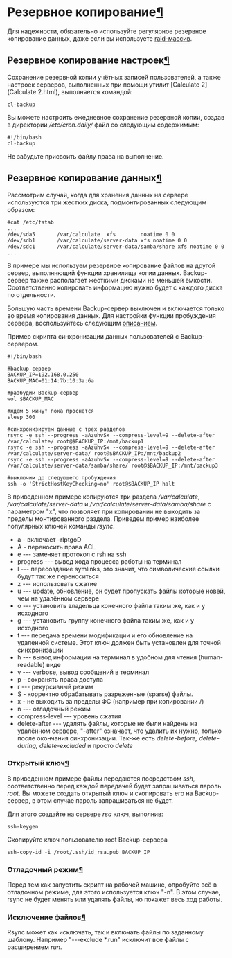 # Резервное копирование[¶](#Резервное-копирование)

Для надежности, обязательно используйте регулярное резервное копирование данных, даже если вы используете [raid-массив](raid-массив.html).

## Резервное копирование настроек[¶](#Резервное-копирование-настроек)

Сохранение резервной копии учётных записей пользователей, а также настроек серверов, выполненных при помощи утилит [Calculate 2](Calculate 2.html), выполняется командой:  

    
    cl-backup
    

Вы можете настроить ежедневное сохранение резервной копии, создав в директории _/etc/cron.daily/_ файл со следующим содержимым:  

    
    #!/bin/bash
    cl-backup
    

  
Не забудьте присвоить файлу права на выполнение.

## Резервное копирование данных[¶](#Резервное-копирование-данных)

Рассмотрим случай, когда для хранения данных на сервере используются три жестких диска, подмонтированных следующим образом:  

    
    #cat /etc/fstab
    ...
    /dev/sda5       /var/calculate  xfs        noatime 0 0
    /dev/sdb1       /var/calculate/server-data xfs noatime 0 0
    /dev/sdc1       /var/calculate/server-data/samba/share xfs noatime 0 0
    ...
    

В примере мы используем резервное копирование файлов на другой сервер, выполняющий функции хранилища копии данных. Backup-сервер также располагает жесткими дисками не меньшей ёмкости. Соответственно копировать информацию нужно будет с каждого диска по отдельности.

Большую часть времени Backup-сервер выключен и включается только во время копирования данных. Для настройки функции пробуждения сервера, воспользуйтесь следующим [описанием](описанием.html).

Пример скрипта синхронизации данных пользователей с Backup-сервером.  

    
    #!/bin/bash
    
    #backup-сервер
    BACKUP_IP=192.168.0.250
    BACKUP_MAC=01:14:7b:10:3a:6a
    
    #разбудим Backup-сервер
    wol $BACKUP_MAC
    
    #ждем 5 минут пока проснется
    sleep 300
    
    #синхронизируем данные с трех разделов
    rsync -e ssh --progress -aAzuhvSx --compress-level=9 --delete-after /var/calculate/ root@$BACKUP_IP:/mnt/backup1
    rsync -e ssh --progress -aAzuhvSx --compress-level=9 --delete-after /var/calculate/server-data/ root@$BACKUP_IP:/mnt/backup2
    rsync -e ssh --progress -aAzuhvSx --compress-level=9 --delete-after /var/calculate/server-data/samba/share/ root@$BACKUP_IP:/mnt/backup3
    
    #выключим до следующего пробуждения
    ssh -o 'StrictHostKeyChecking=no' root@$BACKUP_IP halt
    

В приведенном примере копируются три раздела _/var/calculate_, _/var/calculate/server-data_ и _/var/calculate/server-data/samba/share_ с параметром "x", что позволяет при копировании не выходить за пределы монтированного раздела.
Приведем пример наиболее популярных ключей команды _rsync_.

* a - включает -rlptgoD
* A - переносить права ACL
* e --- заменяет протокол с rsh на ssh
* progress --- вывод хода процесса работы на терминал
* l --- пересоздание symlinks, это значит, что символические ссылки будут так же переноситься
* z --- использовать сжатие
* u --- update, обновление, он будет пропускать файлы которые новей, чем на удалённом сервере
* o --- установить владельца конечного файла таким же, как и у исходного
* g --- установить группу конечного файла таким же, как и у исходного
* t --- передача времени модификации и его обновление на удаленной системе. Этот ключ должен быть установлен для точной синхронизации
* h --- вывод информации на терминал в удобном для чтения (human-readable) виде
* v --- verbose, вывод сообщений в терминал
* p - сохранять права доступа
* r --- рекурсивный режим
* S - корректно обрабатывать разреженные (sparse) файлы.
* x - не выходить за пределы ФС (например при копировании /)
* n --- отладочный режим
* compress-level --- уровень сжатия
* delete-after --- удалять файлы, которые не были найдены на удалённом сервере, "-after" означает, что удалить их нужно, только после окончания синхронизации. Так-же есть _delete-before, delete-during, delete-excluded_ и просто _delete_

### Открытый ключ[¶](#Открытый-ключ)

В приведенном примере файлы передаются посредством _ssh_, соответственно перед каждой передачей будет запрашиваться пароль _root_. Вы можете создать открытый ключ и скопировать его на Backup-сервер, в этом случае пароль запрашиваться не будет.

Для этого создайте на сервере _rsa_ ключ, выполнив:  

    
    ssh-keygen
    

Скопируйте ключ пользователю root Backup-сервера  

    
    ssh-copy-id -i /root/.ssh/id_rsa.pub BACKUP_IP
    

### Отладочный режим[¶](#Отладочный-режим)

Перед тем как запустить скрипт на рабочей машине, опробуйте всё в отладочном режиме, для этого используется ключ "-n". В этом случае, rsync не будет менять или удалять файлы, но покажет весь ход работы.

### Исключение файлов[¶](#Исключение-файлов)

Rsync может как исключать, так и включать файлы по заданному шаблону. Например "---exclude \*.run" исключит все файлы с расширением _run_.